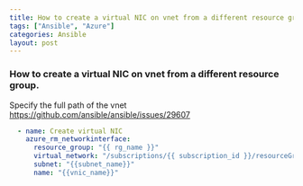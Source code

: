```yaml
---
title: How to create a virtual NIC on vnet from a different resource group
tags: ["Ansible", "Azure"]
categories: Ansible
layout: post
---
```

### How to create a virtual NIC on vnet from a different resource group.

Specify the full path of the vnet
https://github.com/ansible/ansible/issues/29607

```yaml
  - name: Create virtual NIC 
    azure_rm_networkinterface:
      resource_group: "{{ rg_name }}"
      virtual_network: "/subscriptions/{{ subscription_id }}/resourceGroups/{{ vnet_rg_name }}/providers/Microsoft.Network/virtualNetworks/{{ vnet_name }}"
      subnet: "{{subnet_name}}"
      name: "{{vnic_name}}"
```
